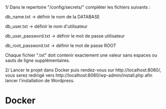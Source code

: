 1/ Dans le repertoire "/config/secrets/" complèter les fichiers suivants :

db_name.txt → définir le nom de la DATABASE

db_user.txt → définir le nom d'utilisateur

db_user_password.txt → définir le mot de passe utilisateur

db_root_password.txt → définir le mot de passe ROOT

Chaque fichier ".txt" doit contenir exactement une valeur sans espaces ou sauts de ligne supplémentaires.

2/ Lancer le projet dans Docker puis rendez-vous sur http://localhost:8080/, vous serez redirigé vers http://localhost:8080/wp-admin/install.php afin lancer l'installation de Wordpress.
# Docker
